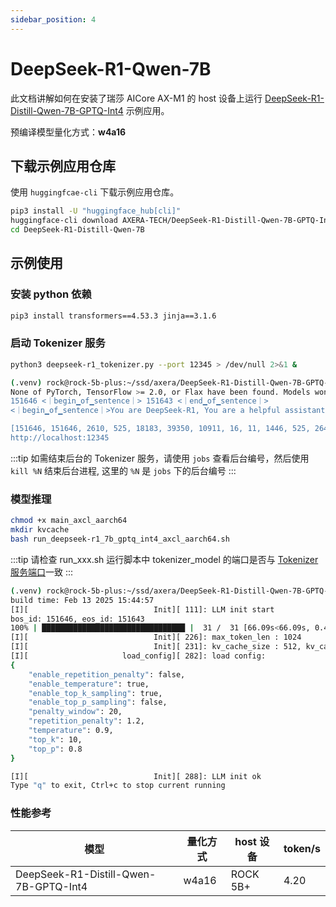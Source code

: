 ```yaml
---
sidebar_position: 4
---
```


# DeepSeek-R1-Qwen-7B

此文档讲解如何在安装了瑞莎 AICore AX-M1 的 host 设备上运行 [DeepSeek-R1-Distill-Qwen-7B-GPTQ-Int4](https://huggingface.co/deepseek-ai/DeepSeek-R1-Distill-Qwen-7B) 示例应用。

预编译模型量化方式：**w4a16**

## 下载示例应用仓库

使用 `huggingfcae-cli` 下载示例应用仓库。

<NewCodeBlock tip="Host" type="Device">

```bash
pip3 install -U "huggingface_hub[cli]"
huggingface-cli download AXERA-TECH/DeepSeek-R1-Distill-Qwen-7B-GPTQ-Int4 --local-dir ./DeepSeek-R1-Distill-Qwen-7B-GPTQ-Int4
cd DeepSeek-R1-Distill-Qwen-7B
```

</NewCodeBlock>

## 示例使用

### 安装 python 依赖

<NewCodeBlock tip="Host" type="Device">

```bash
pip3 install transformers==4.53.3 jinja==3.1.6
```

</NewCodeBlock>

### 启动 Tokenizer 服务

<NewCodeBlock tip="Host" type="Device">

```bash
python3 deepseek-r1_tokenizer.py --port 12345 > /dev/null 2>&1 &
```

</NewCodeBlock>

```bash
(.venv) rock@rock-5b-plus:~/ssd/axera/DeepSeek-R1-Distill-Qwen-7B-GPTQ-Int4$ python3 deepseek-r1_tokenizer.py
None of PyTorch, TensorFlow >= 2.0, or Flax have been found. Models won't be available and only tokenizers, configuration and file/data utilities can be used.
151646 <｜begin▁of▁sentence｜> 151643 <｜end▁of▁sentence｜>
<｜begin▁of▁sentence｜>You are DeepSeek-R1, You are a helpful assistant.<｜User｜>hello world<｜Assistant｜><think>

[151646, 151646, 2610, 525, 18183, 39350, 10911, 16, 11, 1446, 525, 264, 10950, 17847, 13, 151644, 14990, 1879, 151645, 151648, 198]
http://localhost:12345
```

:::tip
如需结束后台的 Tokenizer 服务，请使用 `jobs` 查看后台编号，然后使用 `kill %N` 结束后台进程, 这里的 `%N` 是 `jobs` 下的后台编号
:::

### 模型推理

<NewCodeBlock tip="Host" type="Device">

```bash
chmod +x main_axcl_aarch64
mkdir kvcache
bash run_deepseek-r1_7b_gptq_int4_axcl_aarch64.sh
```

</NewCodeBlock>

:::tip
请检查 run_xxx.sh 运行脚本中 tokenizer_model 的端口是否与 [Tokenizer 服务端口](#启动-tokenizer-服务)一致
:::

```bash
(.venv) rock@rock-5b-plus:~/ssd/axera/DeepSeek-R1-Distill-Qwen-7B-GPTQ-Int4$ bash run_deepseek-r1_7b_gptq_int4_axcl_aarch64.sh
build time: Feb 13 2025 15:44:57
[I][                            Init][ 111]: LLM init start
bos_id: 151646, eos_id: 151643
100% | ████████████████████████████████ |  31 /  31 [66.09s<66.09s, 0.47 count/s] init post axmodel okremain_cmm(-1 MB)
[I][                            Init][ 226]: max_token_len : 1024
[I][                            Init][ 231]: kv_cache_size : 512, kv_cache_num: 1024
[I][                     load_config][ 282]: load config:
{
    "enable_repetition_penalty": false,
    "enable_temperature": true,
    "enable_top_k_sampling": true,
    "enable_top_p_sampling": false,
    "penalty_window": 20,
    "repetition_penalty": 1.2,
    "temperature": 0.9,
    "top_k": 10,
    "top_p": 0.8
}

[I][                            Init][ 288]: LLM init ok
Type "q" to exit, Ctrl+c to stop current running
```

### 性能参考

| 模型                                  | 量化方式 | host 设备 | token/s |
| ------------------------------------- | -------- | --------- | ------- |
| DeepSeek-R1-Distill-Qwen-7B-GPTQ-Int4 | w4a16    | ROCK 5B+  | 4.20    |
